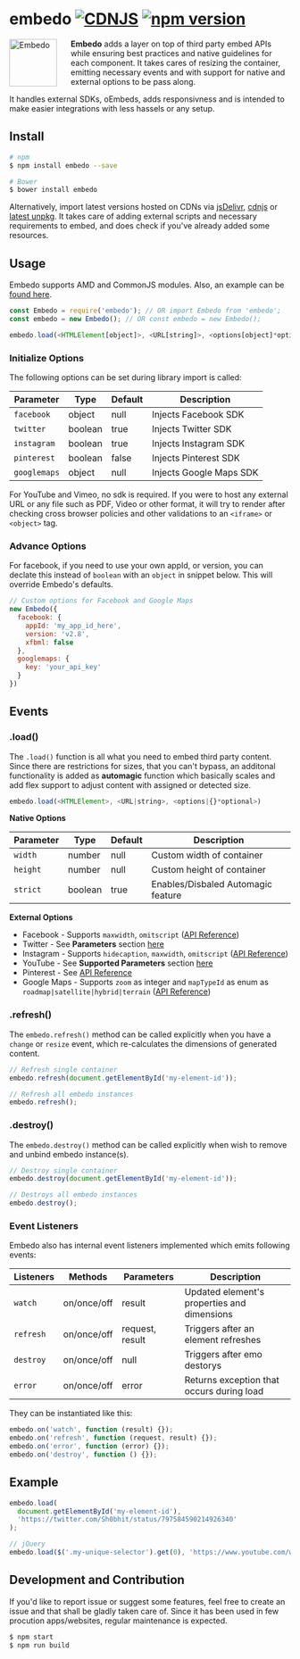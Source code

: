 embedo [![CDNJS](https://img.shields.io/cdnjs/v/embedo.svg)](https://cdnjs.com/libraries/embedo) [![npm version](https://badge.fury.io/js/embedo.svg)](https://badge.fury.io/js/embedo)
=============

<img align="left" height="85"
     title="Embedo"
     src="https://cdn01.onzu.com/2017/3/5/14/embedo.png" style="margin-right: 25px;">

**Embedo** adds a layer on top of third party embed APIs while ensuring best practices and native guidelines for each component. It takes cares of resizing the container, emitting necessary events and with support for native and external options to be pass along.

It handles external SDKs, oEmbeds, adds responsivness and is intended to make easier integrations with less hassels or any setup.

## Install

```sh
# npm
$ npm install embedo --save

# Bower
$ bower install embedo
```

Alternatively, import latest versions hosted on CDNs via [jsDelivr](https://www.jsdelivr.com/projects/embedo), [cdnjs](https://cdnjs.com/libraries/embedo) or [latest unpkg](https://unpkg.com/embedo). It takes care of adding external scripts and necessary requirements to embed, and does check if you've already added some resources.

## Usage

Embedo supports AMD and CommonJS modules. Also, an example can be [found here](https://github.com/shobhitsharma/embedo/tree/master/example).

```js
const Embedo = require('embedo'); // OR import Embedo from 'embedo';
const embedo = new Embedo(); // OR const embedo = new Embedo();

embedo.load(<HTMLElement[object]>, <URL[string]>, <options[object]*optional>);
```

### Initialize Options

The following options can be set during library import is called:

| Parameter       | Type     | Default    | Description                                    |
| -------------   |----------|------------|------------------------------------------------|
| `facebook`      | object | null | Injects Facebook SDK                           |
| `twitter`       | boolean  | true       | Injects Twitter SDK                            |
| `instagram`     | boolean  | true       | Injects Instagram SDK                          |
| `pinterest`     | boolean  | false      | Injects Pinterest SDK                          |
| `googlemaps`    | object  | null      | Injects Google Maps SDK                        |

For YouTube and Vimeo, no sdk is required. If you were to host any external URL or any file such as PDF, Video or other format, it will try to render after checking cross browser policies and other validations to an `<iframe>` or `<object>` tag.

### Advance Options

For facebook, if you need to use your own appId, or version, you can declate this instead of `boolean` with an `object` in snippet below. This will override Embedo's defaults.

```js
// Custom options for Facebook and Google Maps
new Embedo({
  facebook: {
    appId: 'my_app_id_here',
    version: 'v2.8',
    xfbml: false
  },
  googlemaps: {
    key: 'your_api_key'
  }
})
```

## Events

### .load()

The `.load()` function is all what you need to embed third party content. Since there are restrictions for sizes, that you can't bypass, an additonal functionality is added as **automagic** function which basically scales and add flex support to adjust content with assigned or detected size.

```js
embedo.load(<HTMLElement>, <URL|string>, <options|{}*optional>)
```

**Native Options**

| Parameter       | Type     | Default    | Description                                    |
| -------------   |----------|------------|------------------------------------------------|
| `width`      | number   | null      | Custom width of container                           |
| `height`       | number   | null      | Custom height of container                        |
| `strict`     | boolean  | true      | Enables/Disbaled Automagic feature                  |

**External Options**

* Facebook - Supports `maxwidth`, `omitscript` ([API Reference](https://developers.facebook.com/docs/plugins/oembed-endpoints))
* Twitter - See **Parameters** section [here](https://dev.twitter.com/rest/reference/get/statuses/oembed)
* Instagram - Supports `hidecaption`, `maxwidth`, `omitscript` ([API Reference](https://www.instagram.com/developer/embedding/))
* YouTube - See **Supported Parameters** section [here](https://developers.google.com/youtube/player_parameters)
* Pinterest - See [API Reference](https://developers.pinterest.com/tools/widget-builder/)
* Google Maps - Supports `zoom` as integer and `mapTypeId` as enum as `roadmap|satellite|hybrid|terrain` ([API Reference](https://developers.google.com/maps/documentation/javascript/reference))

### .refresh()

The `embedo.refresh()` method can be called explicitly when you have a `change` or `resize` event, which re-calculates the dimensions of generated content.

```js
// Refresh single container
embedo.refresh(document.getElementById('my-element-id'));

// Refresh all embedo instances
embedo.refresh();
```

### .destroy()

The `embedo.destroy()` method can be called explicitly when wish to remove and unbind embedo instance(s).

```js
// Destroy single container
embedo.destroy(document.getElementById('my-element-id'));

// Destroys all embedo instances
embedo.destroy();
```

### Event Listeners

Embedo also has internal event listeners implemented which emits following events:

| Listeners   | Methods  | Parameters    | Description                                |
| ------------|----------|------------|-----------------------------------------------|
| `watch`     | on/once/off   | result      | Updated element's properties and dimensions  |
| `refresh`   | on/once/off   | request, result | Triggers after an element refreshes      |
| `destroy`   | on/once/off   | null      | Triggers after emo destorys                    |
| `error`     | on/once/off   | error      | Returns exception that occurs during load     |

They can be instantiated like this:

```js
embedo.on('watch', function (result) {});
embedo.on('refresh', function (request, result) {});
embedo.on('error', function (error) {});
embedo.on('destroy', function () {});
```

## Example

```js
embedo.load(
  document.getElementById('my-element-id'),
  'https://twitter.com/Sh0bhit/status/797584590214926340'
);

// jQuery
embedo.load($('.my-unique-selector').get(0), 'https://www.youtube.com/watch?v=Q6gYFO4iGlk');
```

## Development and Contribution

If you'd like to report issue or suggest some features, feel free to create an issue and that shall be gladly taken care of. Since it has been used in few procution apps/websites, regular maintenance is expected.

```bash
$ npm start
$ npm run build
```

